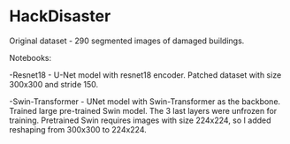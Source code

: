 # HackDisaster
Original dataset - 290 segmented images of damaged buildings. 

Notebooks:

-Resnet18 - U-Net model with resnet18 encoder. Patched dataset with size 300x300 and stride 150.

-Swin-Transformer - UNet model with Swin-Transformer as the backbone. Trained large pre-trained Swin model. The 3 last layers were unfrozen for training. Pretrained Swin requires images with size 224x224, so I added reshaping from 300x300 to 224x224.
